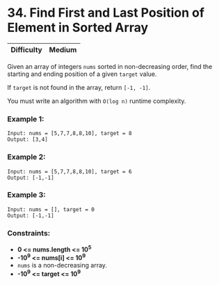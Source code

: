# 34. Find First and Last Position of Element in Sorted Array

| Difficulty | Medium |
| - | - |

Given an array of integers `nums` sorted in non-decreasing order, find the starting and ending position of a given `target` value.

If `target` is not found in the array, return `[-1, -1]`.

You must write an algorithm with `O(log n)` runtime complexity.

 

### Example 1:
```
Input: nums = [5,7,7,8,8,10], target = 8
Output: [3,4]
```
### Example 2:
```
Input: nums = [5,7,7,8,8,10], target = 6
Output: [-1,-1]
```
### Example 3:
```
Input: nums = [], target = 0
Output: [-1,-1]
``` 

### Constraints:

- **0 <= nums.length <= 10<sup>5</sup>**
- **-10<sup>9</sup> <= nums[i] <= 10<sup>9</sup>**
- `nums` is a non-decreasing array.
- **-10<sup>9</sup> <= target <= 10<sup>9</sup>**
